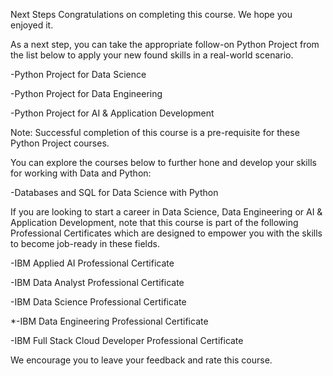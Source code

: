 Next Steps
Congratulations on completing this course. We hope you enjoyed it.

As a next step, you can take the appropriate follow-on Python Project from the list below to apply your new found skills in a real-world scenario.

-Python Project for Data Science

-Python Project for Data Engineering

-Python Project for AI & Application Development

Note: Successful completion of this course is a pre-requisite for these Python Project courses. 

You can explore the courses below to further hone and develop your skills for working with Data and Python:

-Databases and SQL for Data Science with Python

If you are looking to start a career in Data Science, Data Engineering or AI & Application Development, note that this course is part of the following Professional Certificates which are designed to empower you with the skills to become job-ready in these fields. 

-IBM Applied AI Professional Certificate

-IBM Data Analyst Professional Certificate

-IBM Data Science Professional Certificate

*-IBM Data Engineering Professional Certificate

-IBM Full Stack Cloud Developer Professional Certificate

We encourage you to leave your feedback and rate this course.


